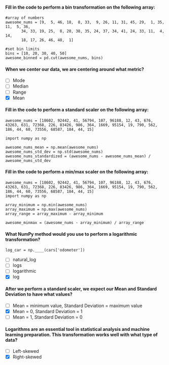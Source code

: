 #### Fill in the code to perform a bin transformation on the following array:

    #array of numbers
    awesome_nums = [9,  5, 46, 18,  8, 33,  9, 26, 11, 31, 45, 29,  1, 35, 11,  5, 36,
           34, 33, 19, 25,  8, 20, 38, 35, 24, 37, 34, 41, 24, 33, 11,  4, 14,
           18, 17, 26, 46, 48,  1]

    #set bin limits
    bins = [10, 20, 30, 40, 50]
    awesome_binned = pd.cut(awesome_nums, bins)

#### When we center our data, we are centering around what metric?

- [ ] Mode
- [ ] Median
- [ ] Range
- [x] Mean

#### Fill in the code to perform a standard scaler on the following array:

    awesome_nums = [18602, 92442, 41, 56794, 107, 96188, 12, 43, 676, 43263, 631, 72368, 226, 83426, 986, 364, 1669, 95154, 19, 790, 562, 186, 44, 60, 73556, 68587, 184, 44, 15]

    import numpy as np

    awesome_nums_mean = np.mean(awesome_nums)
    awesome_nums_std_dev = np.std(awesome_nums)
    awesome_nums_standardized = (awesome_nums - awesome_nums_mean) /  awesome_nums_std_dev


#### Fill in the code to perform a min/max scaler on the following array:

    awesome_nums = [18602, 92442, 41, 56794, 107, 96188, 12, 43, 676, 43263, 631, 72368, 226, 83426, 986, 364, 1669, 95154, 19, 790, 562, 186, 44, 60, 73556, 68587, 184, 44, 15]
    import numpy as np

    array_minimum = np.min(awesome_nums)
    array_maximum = np.max(awesome_nums)
    array_range = array_maximum - array_minimum

    awesome_minmax = (awesome_nums - array_minimum) / array_range  


#### What NumPy method would you use to perform a logarithmic transformation?

    log_car = np.____(cars['odometer'])

- [ ] natural_log
- [ ] logs
- [ ] logarithmic
- [x] log

#### After we perform a standard scaler, we expect our Mean and Standard Deviation to have what values?

- [ ] Mean = minimum value, Standard Deviation = maximum value
- [x] Mean = 0, Standard Deviation = 1
- [ ] Mean = 1, Standard Deviation = 0

#### Logarithms are an essential tool in statistical analysis and machine learning preparation. This transformation works well with what type of data?

- [ ] Left-skewed
- [x] Right-skewed
